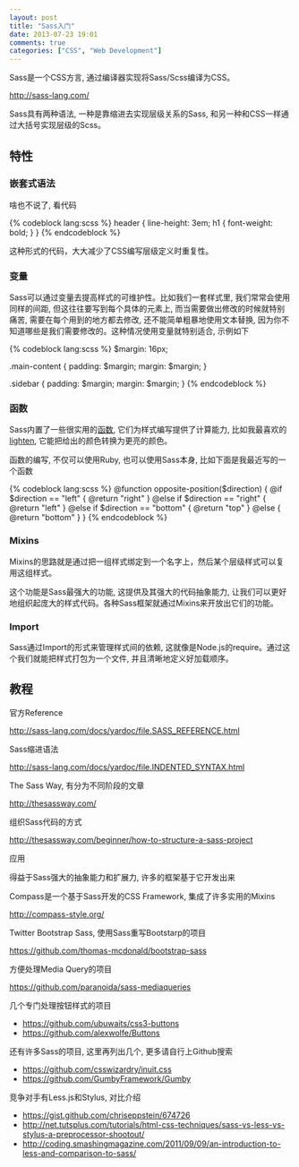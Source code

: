 ```yaml
---
layout: post
title: "Sass入门"
date: 2013-07-23 19:01
comments: true
categories: ["CSS", "Web Development"]
---
```

Sass是一个CSS方言, 通过编译器实现将Sass/Scss编译为CSS。

http://sass-lang.com/

Sass具有两种语法, 一种是靠缩进去实现层级关系的Sass, 和另一种和CSS一样通过大括号实现层级的Scss。

## 特性

### 嵌套式语法

啥也不说了, 看代码

{% codeblock lang:scss %}
header {
  line-height: 3em;
  h1 {
    font-weight: bold;
  }
}
{% endcodeblock %}

这种形式的代码，大大减少了CSS编写层级定义时重复性。

### 变量

Sass可以通过变量去提高样式的可维护性。比如我们一套样式里, 我们常常会使用同样的间距, 但这往往要写到每个具体的元素上, 而当需要做出修改的时候就特别痛苦, 需要在每个用到的地方都去修改, 还不能简单粗暴地使用文本替换, 因为你不知道哪些是我们需要修改的。这种情况使用变量就特别适合, 示例如下

{% codeblock lang:scss %}
$margin: 16px;

.main-content {
  padding: $margin;
  margin: $margin;
}

.sidebar {
  padding: $margin;
  margin: $margin;
}
{% endcodeblock %}

### 函数

Sass内置了一些很实用的[函数](http://sass-lang.com/docs/yardoc/Sass/Script/Functions.html), 它们为样式编写提供了计算能力, 比如我最喜欢的[lighten](http://sass-lang.com/docs/yardoc/Sass/Script/Functions.html#lighten-instance_method), 它能把给出的颜色转换为更亮的颜色。

函数的编写, 不仅可以使用Ruby, 也可以使用Sass本身, 比如下面是我最近写的一个函数

{% codeblock lang:scss %}
@function opposite-position($direction) {
  @if $direction == "left" {
    @return "right"
  } @else if $direction == "right" {
    @return "left"
  } @else if $direction == "bottom" {
    @return "top"
  } @else {
    @return "bottom"
  }
}
{% endcodeblock %}

### Mixins

Mixins的思路就是通过把一组样式绑定到一个名字上，然后某个层级样式可以复用这组样式。

这个功能是Sass最强大的功能, 这提供及其强大的代码抽象能力, 让我们可以更好地组织起庞大的样式代码。各种Sass框架就通过Mixins来开放出它们的功能。

### Import

Sass通过Import的形式来管理样式间的依赖, 这就像是Node.js的require。通过这个我们就能把样式打包为一个文件, 并且清晰地定义好加载顺序。

## 教程

官方Reference

http://sass-lang.com/docs/yardoc/file.SASS_REFERENCE.html

Sass缩进语法

http://sass-lang.com/docs/yardoc/file.INDENTED_SYNTAX.html

The Sass Way, 有分为不同阶段的文章

http://thesassway.com/

组织Sass代码的方式

http://thesassway.com/beginner/how-to-structure-a-sass-project

应用

得益于Sass强大的抽象能力和扩展力, 许多的框架基于它开发出来

Compass是一个基于Sass开发的CSS Framework, 集成了许多实用的Mixins

http://compass-style.org/

Twitter Bootstrap Sass, 使用Sass重写Bootstarp的项目

https://github.com/thomas-mcdonald/bootstrap-sass

方便处理Media Query的项目

https://github.com/paranoida/sass-mediaqueries

几个专门处理按钮样式的项目

- https://github.com/ubuwaits/css3-buttons
- https://github.com/alexwolfe/Buttons

还有许多Sass的项目, 这里再列出几个, 更多请自行上Github搜索

- https://github.com/csswizardry/inuit.css
- https://github.com/GumbyFramework/Gumby

竞争对手有Less.js和Stylus, 对比介绍

- https://gist.github.com/chriseppstein/674726
- http://net.tutsplus.com/tutorials/html-css-techniques/sass-vs-less-vs-stylus-a-preprocessor-shootout/
- http://coding.smashingmagazine.com/2011/09/09/an-introduction-to-less-and-comparison-to-sass/
